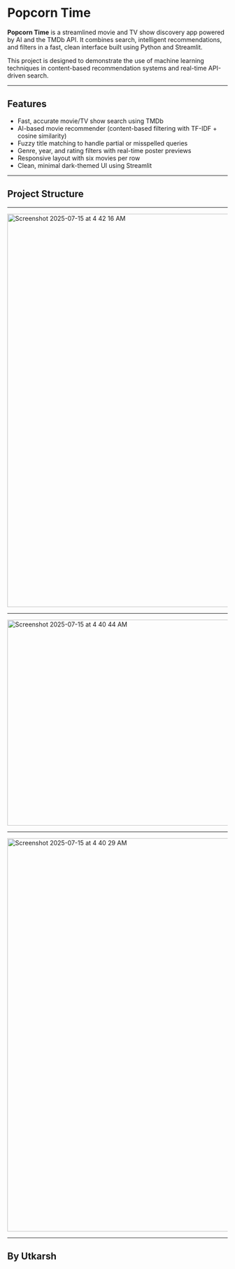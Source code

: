 # Popcorn Time

**Popcorn Time** is a streamlined movie and TV show discovery app powered by AI and the TMDb API. It combines search, intelligent recommendations, and filters in a fast, clean interface built using Python and Streamlit.

This project is designed to demonstrate the use of machine learning techniques in content-based recommendation systems and real-time API-driven search.

---

## Features

- Fast, accurate movie/TV show search using TMDb
- AI-based movie recommender (content-based filtering with TF-IDF + cosine similarity)
- Fuzzy title matching to handle partial or misspelled queries
- Genre, year, and rating filters with real-time poster previews
- Responsive layout with six movies per row
- Clean, minimal dark-themed UI using Streamlit

---

## Project Structure

---

<img width="1440" height="900" alt="Screenshot 2025-07-15 at 4 42 16 AM" src="https://github.com/user-attachments/assets/a11ec03a-3712-4178-9a34-e62d801f3fb8" />

---

<img width="1440" height="471" alt="Screenshot 2025-07-15 at 4 40 44 AM" src="https://github.com/user-attachments/assets/cb3e7dd4-b471-4230-9d7f-174bc06b3b4e" />

---

<img width="1440" height="900" alt="Screenshot 2025-07-15 at 4 40 29 AM" src="https://github.com/user-attachments/assets/faf07095-cd08-4857-b1d8-d68d3de7de2a" />

---

## By Utkarsh 
